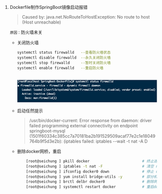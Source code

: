 1. Dockerfile制作SpringBoot镜像启动报错

	> Caused by: java.net.NoRouteToHostException: No route to host (Host unreachable)

	`原因：`防火墙未关

	* 关闭防火墙

		```bash
		systemctl status firewalld   --查看防火墙状态
		systemctl disable firewalld  --永久关闭防火墙
		systemctl stop firewalld     --暂时关闭防火墙
		systemctl enable firewalld   --重启防火墙 
		```

		​	![image-20201213231122238](Docker错误集锦.assets/image-20201213231122238.png)

	* 启动任然提示

		> /usr/bin/docker-current: Error response from daemon: driver failed programming external connectivity on endpoint springboot-mysql (1501f60334c385cc7a70181ba2b191529509acaf77e2c1e18049764b9f5d3e2b):  (iptables failed: iptables --wait -t nat -A D

	* 删除docker网桥，重启

		```bash
			[root@seichung ] pkill docker                        # 终止进程
			[root@seichung ] iptables -t nat -F                  # 清空 nat 表的所有链
			[root@seichung ] ifconfig docker0 down               # 停止 docker 默认网桥
			[root@seichung ] yum install bridge-utils -y         # 部分机器是无法使用 brctl，所以需要提前安装
			[root@seichung ] brctl delbr docker0                 # 删除网桥  
			[root@seichung ] systemctl restart docker            # 重启docker
		```


​		

